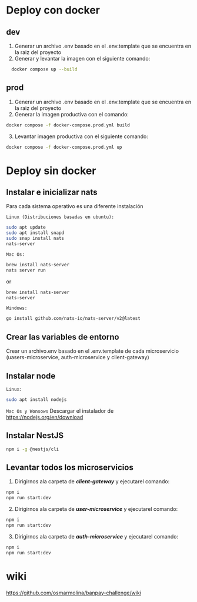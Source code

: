 
# Deploy con docker

## dev
1. Generar un archivo .env basado en el .env.template que se encuentra en la raiz del proyecto
2. Generar y levantar la imagen con el siguiente comando:

```bash
  docker compose up --build
```

## prod
1. Generar un archivo .env basado en el .env.template que se encuentra en la raiz del proyecto
2. Generar la imagen productiva con el comando:
```bash
docker compose -f docker-compose.prod.yml build 
```
3. Levantar imagen productiva con el siguiente comando:
```bash
docker compose -f docker-compose.prod.yml up
```

# Deploy sin docker

## Instalar e inicializar nats
Para cada sistema operativo es una diferente instalación

`Linux (Distribuciones basadas en ubuntu):`
```bash
sudo apt update
sudo apt install snapd
sudo snap install nats
nats-server
```

`Mac Os:`
```bash
brew install nats-server
nats server run
```
or

```bash
brew install nats-server
nats-server
```
`Windows:`

```bash
go install github.com/nats-io/nats-server/v2@latest
```

## Crear las variables de entorno
Crear un archivo.env basado en el .env.template de cada microservicio (uasers-microservice, auth-microservice y client-gateway)

## Instalar node
`Linux:`
```bash
sudo apt install nodejs
```
`Mac Os y Wonsows`
Descargar el instalador de https://nodejs.org/en/download

## Instalar NestJS

```bash
npm i -g @nestjs/cli
```

## Levantar todos los microservicios

1. Dirigirnos ala carpeta de ***client-gateway*** y ejecutarel comando:
```bash
npm i
npm run start:dev
```
2. Dirigirnos ala carpeta de ***user-microservice*** y ejecutarel comando:
```bash
npm i
npm run start:dev
```

3. Dirigirnos ala carpeta de ***auth-microservice*** y ejecutarel comando:
```bash
npm i
npm run start:dev
```

# wiki 
https://github.com/osmarmolina/banpay-challenge/wiki

